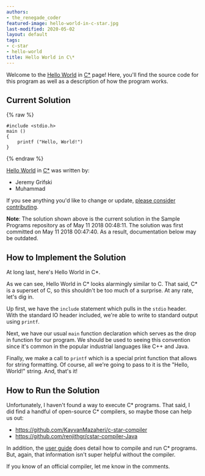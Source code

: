 ```yaml
---
authors:
- the_renegade_coder
featured-image: hello-world-in-c-star.jpg
last-modified: 2020-05-02
layout: default
tags:
- c-star
- hello-world
title: Hello World in C\*
---
```


Welcome to the [Hello World](https://sampleprograms.io/projects/hello-world) in [C\*](https://sampleprograms.io/languages/c-star) page! Here, you'll find the source code for this program as well as a description of how the program works.

## Current Solution

{% raw %}

```c\*
#include <stdio.h>
main ()
{
    printf ("Hello, World!")
}
```

{% endraw %}

[Hello World](https://sampleprograms.io/projects/hello-world) in [C\*](https://sampleprograms.io/languages/c-star) was written by:

- Jeremy Grifski
- Muhammad

If you see anything you'd like to change or update, [please consider contributing](https://github.com/TheRenegadeCoder/sample-programs).

**Note**: The solution shown above is the current solution in the Sample Programs repository as of May 11 2018 00:48:11. The solution was first committed on May 11 2018 00:47:40. As a result, documentation below may be outdated.

## How to Implement the Solution

At long last, here's Hello World in C*.

As we can see, Hello World in C* looks alarmingly similar to C. That said, C*
is a superset of C, so this shouldn't be too much of a surprise. At any rate,
let's dig in.

Up first, we have the `include` statement which pulls in the `stdio` header. With
the standard IO header included, we're able to write to standard output using
`printf`.

Next, we have our usual `main` function declaration which serves as the drop in
function for our program. We should be used to seeing this convention since it's
common in the popular industrial languages like C++ and Java.

Finally, we make a call to `printf` which is a special print function that allows
for string formatting. Of course, all we're going to pass to it is the "Hello,
World!" string. And, that's it!


## How to Run the Solution

Unfortunately, I haven't found a way to execute C* programs. That said, I did
find a handful of open-source C* compilers, so maybe those can help us out:

- <https://github.com/KayvanMazaheri/c-star-compiler>
- <https://github.com/renjithgr/cstar-compiler-Java>

In addition, the [user guide][1] does detail how to compile and run C* programs. But,
again, that information isn't super helpful without the compiler.

If you know of an official compiler, let me know in the comments.

[1]: https://people.csail.mit.edu/bradley/cm5docs/CStarUsersGuide.pdf
